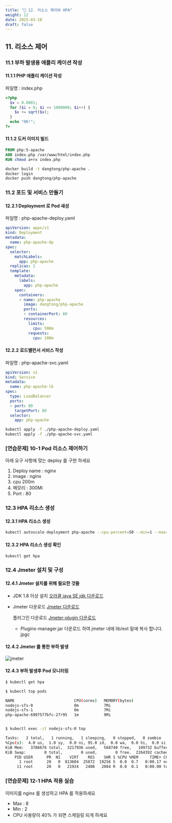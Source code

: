 ```yaml
---
title: "🏹 12. 리소스 제어와 HPA"
weight: 12
date: 2025-03-18
draft: false
---
```


## 11. 리소스 제어

### 11.1 부하 발생용 애플리 케이션 작성

#### 11.1.1 PHP 애플리 케이션 작성

파일명 : index.php

```php
<?php
  $x = 0.0001;
  for ($i = 0; $i <= 1000000; $i++) {
    $x += sqrt($x);
  }
  echo "OK!";
?>
```

#### 11.1.2 도커 이미지 빌드

```dockerfile
FROM php:5-apache
ADD index.php /var/www/html/index.php
RUN chmod a+rx index.php
```

```bash
docker build -t dangtong/php-apache .
docker login
docker push dangtong/php-apache
```

### 11.2 포드 및 서비스 만들기

#### 12.2.1 Deployment 로 Pod 새성

파일명 : php-apache-deploy.yaml

```yaml
apiVersion: apps/v1
kind: Deployment
metadata:
  name: php-apache-dp
spec:
  selector:
    matchLabels:
      app: php-apache
  replicas: 1
  template:
    metadata:
      labels:
        app: php-apache
    spec:
      containers:
      - name: php-apache
        image: dangtong/php-apache
        ports:
        - containerPort: 80
        resources:
          limits:
            cpu: 500m
          requests:
            cpu: 200m
```

#### 12.2.2 로드밸런서 서비스 작성

파일명 : php-apache-svc.yaml

```yaml
apiVersion: v1
kind: Service
metadata:
  name: php-apache-lb
spec:
  type: LoadBalancer
  ports:
  - port: 80
    targetPort: 80
  selector:
    app: php-apache
```

```bash
kubectl apply -f ./php-apache-deploy.yaml
kubectl apply -f ./php-apache-svc.yaml
```

### [연습문제] 10-1 Pod 리소스 제어하기

아래 요구 사항에 맞는 deploy 를 구현 하세요

1. Deploy name : nginx
2. image : nginx
3. cpu 200m
4. 메모리 : 300Mi
5. Port : 80

### 12.3 HPA 리소스 생성

#### 12.3.1 HPA 리소스 생성

```bash
kubectl autoscale deployment php-apache --cpu-percent=50 --min=1 --max=5
```

#### 12.3.2 HPA 리소스 생성 확인

```bash
kubectl get hpa
```

### 12.4 Jmeter 설치 및 구성

#### 12.4.1 Jmeter 설치를 위해 필요한 것들

- JDK 1.8 이상 설치 [오라클 java SE jdk 다운로드](https://www.oracle.com/java/technologies/javase-downloads.html)

- Jmeter 다운로드 [Jmeter 다운로드](https://jmeter.apache.org/download_jmeter.cgi)

  플러그인 다운로드 [Jmeter-plugin 다운로드](https://jmeter-plugins.org/install/Install/)

  - Plugins-manager.jar 다운로드 하여 jmeter 내에 lib/ext 밑에 복사 합니다.  jpgc

#### 12.4.2 Jmeter 를 통한 부하 발생

![jmeter](./img/jmeter.png)

#### 12.4.3 부하 발생후 Pod 모니터링

```bash
$ kubectl get hpa

$ kubectl top pods

NAME                          CPU(cores)   MEMORY(bytes)
nodejs-sfs-0                  0m           7Mi
nodejs-sfs-1                  0m           7Mi
php-apache-6997577bfc-27r95   1m           9Mi


$ kubectl exec -it nodejs-sfs-0 top

Tasks:   2 total,   1 running,   1 sleeping,   0 stopped,   0 zombie
%Cpu(s):  4.0 us,  1.0 sy,  0.0 ni, 95.0 id,  0.0 wa,  0.0 hi,  0.0 si,  0.0 st
KiB Mem:   3786676 total,  3217936 used,   568740 free,   109732 buffers
KiB Swap:        0 total,        0 used,        0 free.  2264392 cached Mem
    PID USER      PR  NI    VIRT    RES    SHR S %CPU %MEM     TIME+ COMMAND
      1 root      20   0  813604  25872  19256 S  0.0  0.7   0:00.17 node
     11 root      20   0   21924   2408   2084 R  0.0  0.1   0:00.00 top
```

### [연습문제] 12-1 HPA 적용 실습

이미지를 nginx 를 생성하고 HPA 를 적용하세요

- Max : 8
- Min : 2
- CPU 사용량이 40% 가 되면 스케일링 되게 하세요